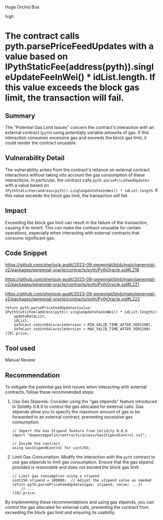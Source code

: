Huge Orchid Boa

high

# The contract calls pyth.parsePriceFeedUpdates with a value based on IPythStaticFee(address(pyth)).singleUpdateFeeInWei() * idList.length. If this value exceeds the block gas limit, the transaction will fail.
## Summary
The "Potential Gas Limit Issues" concern the contract's interaction with an external contract (`pyth`) using potentially variable amounts of gas. If this interaction consumes excessive gas and exceeds the block gas limit, it could render the contract unusable.

## Vulnerability Detail
The vulnerability arises from the contract's reliance on external contract interactions without taking into account the gas consumption of these interactions. In particular, the contract calls `pyth.parsePriceFeedUpdates` with a value based on `IPythStaticFee(address(pyth)).singleUpdateFeeInWei() * idList.length`. If this value exceeds the block gas limit, the transaction will fail.


## Impact
Exceeding the block gas limit can result in the failure of the transaction, causing it to revert. This can make the contract unusable for certain operations, especially when interacting with external contracts that consume significant gas.

## Code Snippet
https://github.com/sherlock-audit/2023-09-perennial/blob/main/perennial-v2/packages/perennial-oracle/contracts/pyth/PythOracle.sol#L218

https://github.com/sherlock-audit/2023-09-perennial/blob/main/perennial-v2/packages/perennial-oracle/contracts/pyth/PythOracle.sol#L221

https://github.com/sherlock-audit/2023-09-perennial/blob/main/perennial-v2/packages/perennial-oracle/contracts/pyth/PythOracle.sol#L222

```solidity
return pyth.parsePriceFeedUpdates{value: IPythStaticFee(address(pyth)).singleUpdateFeeInWei() * idList.length}(
    updateDataList,
    idList,
    SafeCast.toUint64(oracleVersion + MIN_VALID_TIME_AFTER_VERSION),
    SafeCast.toUint64(oracleVersion + MAX_VALID_TIME_AFTER_VERSION)
)[0].price;
```

## Tool used

Manual Review

## Recommendation

To mitigate the potential gas limit issues when interacting with external contracts, follow these recommended steps:

1. Use Gas Stipends:
   Consider using the "gas stipends" feature introduced in Solidity 0.8.9 to control the gas allocated for external calls. Gas stipends allow you to specify the maximum amount of gas to be forwarded to an external contract, preventing excessive gas consumption.

   ```solidity
   // Import the Gas Stipend feature from Solidity 0.8.9
   import "@openzeppelin/contracts/access/GasStipendControl.sol";

   // Inside the contract
   using GasStipendControl for uint256;
   ```

2. Limit Gas Consumption:
   Modify the interaction with the `pyth` contract to use gas stipends to limit gas consumption. Ensure that the gas stipend provided is reasonable and does not exceed the block gas limit.

   ```solidity
   // Limit gas consumption using a stipend
   uint256 stipend = 100000;  // Adjust the stipend value as needed
   return pyth.parsePriceFeedUpdates{gas: stipend, value: ...}(
       // ...
   )[0].price;
   ```

By implementing these recommendations and using gas stipends, you can control the gas allocated for external calls, preventing the contract from exceeding the block gas limit and ensuring its usability.